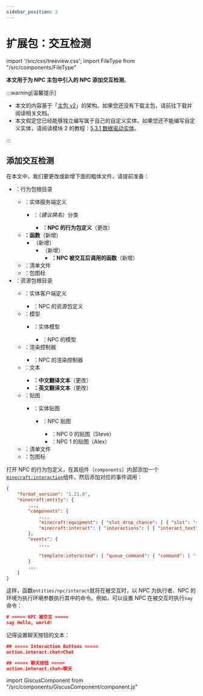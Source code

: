 ```yaml
---
sidebar_position: 3
---
```


# 扩展包：交互检测

import '/src/css/treeview.css';
import FileType from "/src/components/FileType"

**本文用于为 NPC 主包中引入的 NPC 添加交互检测**。

:::warning[温馨提示]

- 本文的内容基于「[主包 v2](main_v2)」的架构。如果您还没有下载主包，请前往下载并阅读相关文档。
- 本文假定您已经能够独立编写属于自己的自定义实体。如果您还不能编写自定义实体，请阅读模块 2 的教程：[5.3.1 数据驱动实体](/docs/tutorials/a2_addons/b5_combined_addons/3_custom_entities/1_data_driven_entities)。

:::

## 添加交互检测

在本文中，我们要更改或新增下面的粗体文件，请提前准备：

<treeview>

- <FileType fileType="folder" name="BP_npc"/>：行为包根目录
  - <FileType fileType="folder" name="entities"/>：实体服务端定义
    - <FileType fileType="folder" name="template"/>：（*建议换名*）分类
      - **<FileType fileType="file" name="npc.server_entity.json"/>：NPC 的行为包定义**（更改）
  - **<FileType fileType="folder" name="functions"/>：函数**（新增）
    - **<FileType fileType="folder" name="entities"/>**（新增）
      - **<FileType fileType="folder" name="npc"/>**（新增）
        - **<FileType fileType="file" name="interact.mcfunction"/>：NPC 被交互后调用的函数**（新增）
  - <FileType fileType="file" name="manifest.json"/>：清单文件
  - <FileType fileType="image" name="pack_icon.png"/>：包图标
- <FileType fileType="folder" name="RP_npc"/>：资源包根目录
  - <FileType fileType="folder" name="entity"/>：实体客户端定义
    - <FileType fileType="file" name="npc.client_entity.json"/>：NPC 的资源包定义
  - <FileType fileType="folder" name="models"/>：模型
    - <FileType fileType="folder" name="entity"/>：实体模型
      - <FileType fileType="file" name="npc.geo.json"/>：NPC 的模型
  - <FileType fileType="folder" name="render_controllers"/>：渲染控制器
    - <FileType fileType="file" name="npc.render_controllers.json"/>：NPC 的渲染控制器
  - <FileType fileType="folder" name="texts"/>：文本
    - **<FileType fileType="file" name="zh_CN.lang"/>：中文翻译文本**（更改）
    - **<FileType fileType="file" name="en_US.lang"/>：英文翻译文本**（更改）
  - <FileType fileType="folder" name="textures"/>：贴图
    - <FileType fileType="folder" name="entity"/>：实体贴图
      - <FileType fileType="folder" name="npc"/>：NPC 贴图
        - <FileType fileType="image" name="0.png"/>：NPC 0 的贴图（Steve）
        - <FileType fileType="image" name="1.png"/>：NPC 1 的贴图（Alex）
  - <FileType fileType="file" name="manifest.json"/>：清单文件
  - <FileType fileType="image" name="pack_icon.png"/>：包图标

</treeview>

打开 NPC 的行为包定义，在其组件（`components`）内部添加一个[`minecraft:interaction`](https://learn.microsoft.com/en-us/minecraft/creator/reference/content/entityreference/examples/entitycomponents/minecraftcomponent_interact?view=minecraft-bedrock-stable)组件，然后添加对应的事件调用：

```json showLineNumbers title="BP_npc/entities/template/npc.server_entity.json" {8,13}
{
    "format_version": "1.21.0",
    "minecraft:entity": {
        ...,
        "components": {
            ...,
            "minecraft:equipment": { "slot_drop_chance": [ { "slot": "slot.weapon.mainhand", "drop_chance": 0 } ] },
            "minecraft:interact": { "interactions": [ { "interact_text": "action.interact.chat", "on_interact": { "event": "template:interacted", "target": "self" } } ] }
        },
        "events": {
            ...,

            "template:interacted": { "queue_command": { "command": [ "function entities/npc/interact" ] } }
        }
        ...
    }
}
```

这样，函数`entities/npc/interact`就将在被交互时，以 NPC 为执行者、NPC 的环境为执行环境参数执行其中的命令。例如，可以设置 NPC 在被交互时执行`say`命令：

```json showLineNumbers title="BP_npc/functions/entities/npc/interact.mcfunction"
# ===== NPC 被交互 =====
say Hello, world!
```

记得设置聊天按钮的文本：

```json showLineNumbers title="RP_npc/texts/en_US.lang"
## ===== Interaction Buttons =====
action.interact.chat=Chat
```

```json showLineNumbers title="RP_npc/texts/zh_CN.lang"
## ===== 聊天按钮 =====
action.interact.chat=聊天
```

import GiscusComponent from "/src/components/GiscusComponent/component.js"

<GiscusComponent/>
